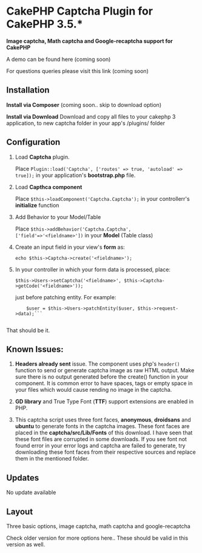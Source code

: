 # CakePHP Captcha Plugin for CakePHP 3.5.*

**Image captcha, Math captcha and Google-recaptcha support for CakePHP**

A demo can be found here (coming soon)

For questions queries please visit this link (coming soon)

## Installation

**Install via Composer**
(coming soon.. skip to download option)

**Install via Download**
Download and copy all files to your cakephp 3 application, to new captcha folder in your app's <ROOT>/plugins/ folder

## Configuration

1. Load **Captcha** plugin.

	Place ```Plugin::load('Captcha', ['routes' => true, 'autoload' => true]);``` in your application's **bootstrap.php** file.

2. Load **Capthca component**

	Place ```$this->loadComponent('Captcha.Captcha');``` in your controllerr's **initialize** function

3. Add Behavior to your Model/Table

	Place  ```$this->addBehavior('Captcha.Captcha', ['field'=>'<fieldname>'])``` in your **Model** (Table class)

4. Create an input field in your view's **form** as:

	```echo $this->Captcha->create('<fieldname>');```

5. In your controller in which your form data is processed, place:

	```$this->Users->setCaptcha('<fieldname>', $this->Captcha->getCode('<fieldname>'));```

	just before patching entity. For example:

	```$this->Users->setCaptcha('securitycode', $this->Captcha->getCode('securitycode'));
        $user = $this->Users->patchEntity($user, $this->request->data);```
	
	
That should be it.

## Known Issues:

1. **Headers already sent** issue. The component uses php's `header()` function to send or generate captcha image as raw HTML output. Make sure there is no output generated before the create() function in your component. It is common error to have spaces, tags or empty space in your files which would cause rending no image in the captcha.

2. **GD library** and True Type Font (**TTF**) support extensions are enabled in PHP.

3. This captcha script uses three font faces, **anonymous**, **droidsans** and **ubuntu**  to generate fonts in the captcha images. These font faces are placed in the **captcha/src/Lib/Fonts** of this download. I have seen that these font files are corrupted in some downloads. If you see font not found error in your error logs and captcha are failed to generate, try downloading these font faces from their respective sources and replace them in the mentioned folder.

## Updates

No update available

## Layout

Three basic options, image captcha, math captcha and google-recaptcha

Check older version for more options here.. These should be valid in this version as well.

